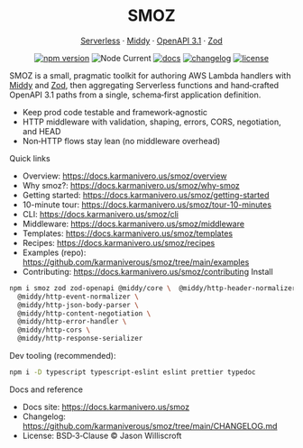 <div align="center">

# SMOZ

[Serverless](https://www.serverless.com/) · [Middy](https://middy.js.org/) · [OpenAPI 3.1](https://spec.openapis.org/oas/latest.html) · [Zod](https://zod.dev/)

[![npm version](https://img.shields.io/npm/v/@karmaniverous/smoz.svg)](https://www.npmjs.com/package/@karmaniverous/smoz)
![Node Current](https://img.shields.io/node/v/@karmaniverous/smoz)
[![docs](https://img.shields.io/badge/docs-website-blue)](https://docs.karmanivero.us/smoz)
[![changelog](https://img.shields.io/badge/changelog-latest-blue.svg)](https://github.com/karmaniverous/smoz/tree/main/CHANGELOG.md)
[![license](https://img.shields.io/badge/license-BSD--3--Clause-blue.svg)](https://github.com/karmaniverous/smoz/tree/main/LICENSE.md)

</div>

SMOZ is a small, pragmatic toolkit for authoring AWS Lambda handlers with
[Middy] and [Zod], then aggregating Serverless functions and hand‑crafted
OpenAPI 3.1 paths from a single, schema‑first application definition.

- Keep prod code testable and framework‑agnostic
- HTTP middleware with validation, shaping, errors, CORS, negotiation, and HEAD
- Non‑HTTP flows stay lean (no middleware overhead)

Quick links

- Overview: https://docs.karmanivero.us/smoz/overview
- Why smoz?: https://docs.karmanivero.us/smoz/why-smoz
- Getting started: https://docs.karmanivero.us/smoz/getting-started
- 10-minute tour: https://docs.karmanivero.us/smoz/tour-10-minutes
- CLI: https://docs.karmanivero.us/smoz/cli
- Middleware: https://docs.karmanivero.us/smoz/middleware
- Templates: https://docs.karmanivero.us/smoz/templates
- Recipes: https://docs.karmanivero.us/smoz/recipes
- Examples (repo): https://github.com/karmaniverous/smoz/tree/main/examples
- Contributing: https://docs.karmanivero.us/smoz/contributing
Install

```bash
npm i smoz zod zod-openapi @middy/core \  @middy/http-header-normalizer \
  @middy/http-event-normalizer \
  @middy/http-json-body-parser \
  @middy/http-content-negotiation \
  @middy/http-error-handler \
  @middy/http-cors \
  @middy/http-response-serializer
```

Dev tooling (recommended):

```bash
npm i -D typescript typescript-eslint eslint prettier typedoc
```

Docs and reference

- Docs site: https://docs.karmanivero.us/smoz
- Changelog: https://github.com/karmaniverous/smoz/tree/main/CHANGELOG.md
- License: BSD‑3‑Clause © Jason Williscroft

[Middy]: https://middy.js.org/
[Zod]: https://zod.dev/
